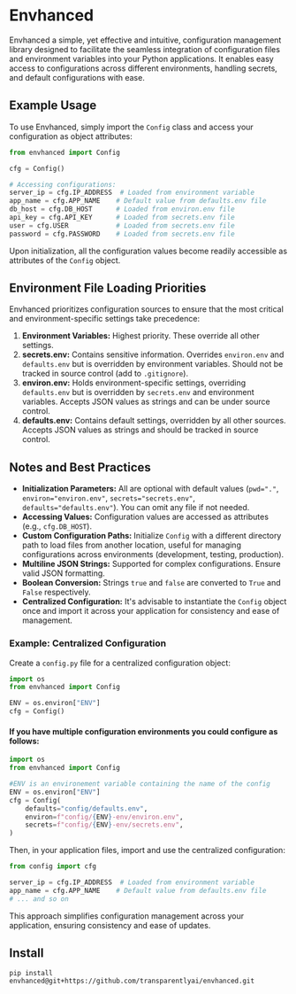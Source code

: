 # Envhanced

Envhanced a simple, yet effective and intuitive, configuration management library designed to facilitate the seamless integration of configuration files and environment variables into your Python applications. It enables easy access to configurations across different environments, handling secrets, and default configurations with ease.

## Example Usage

To use Envhanced, simply import the `Config` class and access your configuration as object attributes:

```python
from envhanced import Config

cfg = Config()

# Accessing configurations:
server_ip = cfg.IP_ADDRESS  # Loaded from environment variable
app_name = cfg.APP_NAME    # Default value from defaults.env file
db_host = cfg.DB_HOST      # Loaded from environ.env file
api_key = cfg.API_KEY      # Loaded from secrets.env file
user = cfg.USER            # Loaded from secrets.env file
password = cfg.PASSWORD    # Loaded from secrets.env file
```

Upon initialization, all the configuration values become readily accessible as attributes of the `Config` object.

## Environment File Loading Priorities

Envhanced prioritizes configuration sources to ensure that the most critical and environment-specific settings take precedence:

1. **Environment Variables:** Highest priority. These override all other settings.
2. **secrets.env:** Contains sensitive information. Overrides `environ.env` and `defaults.env` but is overridden by environment variables. Should not be tracked in source control (add to `.gitignore`).
3. **environ.env:** Holds environment-specific settings, overriding `defaults.env` but is overridden by `secrets.env` and environment variables. Accepts JSON values as strings and can be under source control.
4. **defaults.env:** Contains default settings, overridden by all other sources. Accepts JSON values as strings and should be tracked in source control.

## Notes and Best Practices

- **Initialization Parameters:** All are optional with default values (`pwd="."`, `environ="environ.env"`, `secrets="secrets.env"`, `defaults="defaults.env"`). You can omit any file if not needed.
- **Accessing Values:** Configuration values are accessed as attributes (e.g., `cfg.DB_HOST`).
- **Custom Configuration Paths:** Initialize `Config` with a different directory path to load files from another location, useful for managing configurations across environments (development, testing, production).
- **Multiline JSON Strings:** Supported for complex configurations. Ensure valid JSON formatting.
- **Boolean Conversion:** Strings `true` and `false` are converted to `True` and `False` respectively.
- **Centralized Configuration:** It's advisable to instantiate the `Config` object once and import it across your application for consistency and ease of management.

### Example: Centralized Configuration

Create a `config.py` file for a centralized configuration object:

```python
import os
from envhanced import Config

ENV = os.environ["ENV"]
cfg = Config()
```
#### If you have multiple configuration environments you could configure as follows:
```python
import os
from envhanced import Config

#ENV is an environement variable containing the name of the config
ENV = os.environ["ENV"]
cfg = Config(
    defaults="config/defaults.env",
    environ=f"config/{ENV}-env/environ.env",
    secrets=f"config/{ENV}-env/secrets.env",
)
```

Then, in your application files, import and use the centralized configuration:

```python
from config import cfg

server_ip = cfg.IP_ADDRESS  # Loaded from environment variable
app_name = cfg.APP_NAME    # Default value from defaults.env file
# ... and so on
```

This approach simplifies configuration management across your application, ensuring consistency and ease of updates.

## Install 
`pip install envhanced@git+https://github.com/transparentlyai/envhanced.git`
